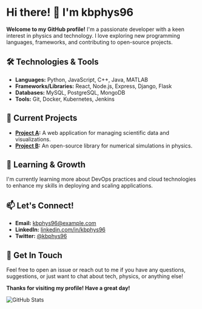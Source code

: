 # Hi there! 👋 I'm kbphys96

**Welcome to my GitHub profile!** I'm a passionate developer with a keen interest in physics and technology. I love exploring new programming languages, frameworks, and contributing to open-source projects. 

## 🛠️ Technologies & Tools

- **Languages:** Python, JavaScript, C++, Java, MATLAB
- **Frameworks/Libraries:** React, Node.js, Express, Django, Flask
- **Databases:** MySQL, PostgreSQL, MongoDB
- **Tools:** Git, Docker, Kubernetes, Jenkins

## 🔭 Current Projects

- **[Project A](https://github.com/kbphys96/project-a):** A web application for managing scientific data and visualizations.
- **[Project B](https://github.com/kbphys96/project-b):** An open-source library for numerical simulations in physics.

## 🌱 Learning & Growth

I'm currently learning more about DevOps practices and cloud technologies to enhance my skills in deploying and scaling applications.

## 📫 Let's Connect!

- **Email:** [kbphys96@example.com](mailto:kbphys96@example.com)
- **LinkedIn:** [linkedin.com/in/kbphys96](https://linkedin.com/in/kbphys96)
- **Twitter:** [@kbphys96](https://twitter.com/kbphys96)

## 💬 Get In Touch

Feel free to open an issue or reach out to me if you have any questions, suggestions, or just want to chat about tech, physics, or anything else!

**Thanks for visiting my profile! Have a great day!**

![GitHub Stats](https://github-readme-stats.vercel.app/api?username=kbphys96&show_icons=true&theme=radical)
